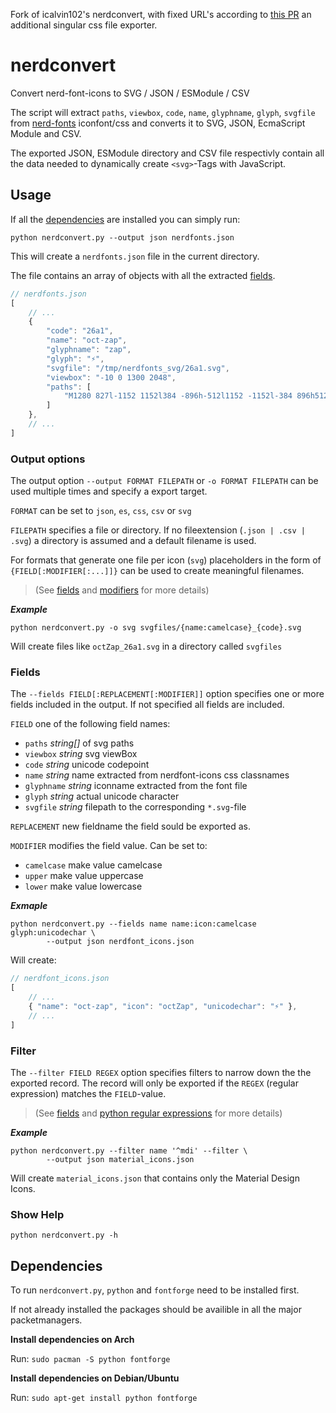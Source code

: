 Fork of icalvin102's nerdconvert, with fixed URL's according to [this PR](https://github.com/ryanoasis/nerd-fonts/issues/479) an additional singular css file exporter.

# nerdconvert
Convert nerd-font-icons to SVG / JSON / ESModule / CSV

    
The script will extract `paths`, `viewbox`, `code`, `name`, `glyphname`,
`glyph`, `svgfile` from [nerd-fonts](https://github.com/ryanoasis/nerd-fonts)
iconfont/css and converts it to SVG, JSON, EcmaScript Module and CSV. 

The exported JSON, ESModule directory and CSV file respectivly contain
all the data needed to dynamically create `<svg>`-Tags with JavaScript.


## Usage

If all the [dependencies](#dependencies) are installed you can simply run:

`python nerdconvert.py --output json nerdfonts.json`

This will create a `nerdfonts.json` file in the current directory.

The file contains an array of objects with all the extracted [fields](#fields).

``` js
// nerdfonts.json
[
    // ...
    {
        "code": "26a1",
        "name": "oct-zap",
        "glyphname": "zap",
        "glyph": "⚡",
        "svgfile": "/tmp/nerdfonts_svg/26a1.svg",
        "viewbox": "-10 0 1300 2048",
        "paths": [
            "M1280 827l-1152 1152l384 -896h-512l1152 -1152l-384 896h512z"
        ]
    },
    // ...
]
```

### Output options


The output option `--output FORMAT FILEPATH` or `-o FORMAT FILEPATH`
can be used multiple times and specify a export target.

`FORMAT` can be set to `json`, `es`, `css`, `csv` or `svg`

`FILEPATH` specifies a file or directory.
If no fileextension (`.json | .csv | .svg`) a directory is assumed
and a default filename is used.

For formats that generate one file per icon (`svg`)
placeholders in the form of `{FIELD[:MODIFIER[:...]]}` can be used
to create meaningful filenames.
> (See [fields](#fields) and [modifiers](#modifiers) for more details)

***Example***

`python nerdconvert.py -o svg svgfiles/{name:camelcase}_{code}.svg`

Will create files like `octZap_26a1.svg` in a directory called `svgfiles`


### Fields

The `--fields FIELD[:REPLACEMENT[:MODIFIER]]` option specifies one or more
fields included in the output. If not specified all fields are included.

`FIELD` one of the following field names:

* `paths` *string[]* of svg paths 
* `viewbox` *string* svg viewBox
* `code` *string* unicode codepoint
* `name` *string* name extracted from nerdfont-icons css classnames
* `glyphname` *string* iconname extracted from the font file
* `glyph` *string* actual unicode character 
* `svgfile` *string* filepath to the corresponding `*.svg`-file


`REPLACEMENT` new fieldname the field sould be exported as.

`MODIFIER` modifies the field value. Can be set to:

* `camelcase` make value camelcase
* `upper` make value uppercase
* `lower` make value lowercase

***Exmaple***

```
python nerdconvert.py --fields name name:icon:camelcase glyph:unicodechar \
        --output json nerdfont_icons.json
```

Will create:

``` js
// nerdfont_icons.json 
[
    // ...
    { "name": "oct-zap", "icon": "octZap", "unicodechar": "⚡" },
    // ...
]
```



### Filter 

The `--filter FIELD REGEX` option specifies filters to narrow down the 
the exported record. The record will only be exported if the `REGEX`
(regular expression) matches the `FIELD`-value.

> (See [fields](#fields) and
> [python regular expressions](https://docs.python.org/3/library/re.html)
> for more details)

***Example***

```
python nerdconvert.py --filter name '^mdi' --filter \
        --output json material_icons.json
```

Will create `material_icons.json` that contains only the Material Design Icons.


### Show Help

`python nerdconvert.py -h`


## Dependencies

To run `nerdconvert.py`, `python` and  `fontforge` need to be installed first.

If not already installed the packages should be availible in
all the major packetmanagers.


**Install dependencies on Arch**

Run: `sudo pacman -S python fontforge`

**Install dependencies on Debian/Ubuntu**

Run: `sudo apt-get install python fontforge`

